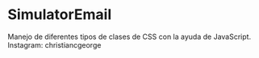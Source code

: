 # SimulatorEmail

Manejo de diferentes tipos de clases de CSS con la ayuda de JavaScript. 
Instagram: christiancgeorge
